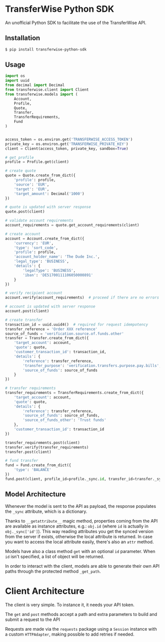 # TransferWise Python SDK
An unofficial Python SDK to facilitate the use of the TransferWise API.

## Installation
```bash
$ pip install transferwise-python-sdk
```

## Usage
```python
import os
import uuid
from decimal import Decimal
from transferwise.client import Client
from transferwise.models import (
    Account,
    Profile,
    Quote,
    Transfer,
    TransferRequirements,
    Fund
)


access_token = os.environ.get('TRANSFERWISE_ACCESS_TOKEN')
private_key = os.environ.get('TRANSFERWISE_PRIVATE_KEY')
client = Client(access_token, private_key, sandbox=True)

# get profile
profile = Profile.get(client)

# create quote
quote = Quote.create_from_dict({
    'profile': profile,
    'source': 'EUR',
    'target': 'EUR',
    'target_amount': Decimal('1000')
})

# quote is updated with server response
quote.post(client)  

# validate account requirements
account_requirements = quote.get_account_requirements(client)

# create account
account = Account.create_from_dict({
    'currency': 'EUR',
    'type': 'sort_code',
    'profile': profile,
    'account_holder_name': 'The Dude Inc.',
    'legal_type': 'BUSINESS',
    'details': {
        'legalType': 'BUSINESS',
        'iban': 'DE51700111106050000891'
    }
})

# verify recipient account
account.verify(account_requirements)  # proceed if there are no errors

# account is updated with server response
account.post(client)

# create transfer
transaction_id = uuid.uuid4()  # required for request idempotency
transfer_reference = 'Order XXX reference'
source_of_funds = 'verification.source.of.funds.other'
transfer = Transfer.create_from_dict({
    'target_account': account,
    'quote': quote,
    'customer_transaction_id': transaction_id,
    'details': {
        'reference': transfer_reference,
        'transfer_purpose': 'verification.transfers.purpose.pay.bills',
        'source_of_funds': source_of_funds
    }
})

# transfer requirements
transfer_requirements = TransferRequirements.create_from_dict({
    'target_account': account,
    'quote': quote,
    'details': {
        'reference': transfer_reference,
        'source_of_funds': source_of_funds,
        'source_of_funds_other': 'Trust funds'
    },
    'customer_transaction_id': transaction_id
})

transfer_requirements.post(client)
transfer.verify(transfer_requirements)
transfer.post(client)

# fund transfer
fund = Fund.create_from_dict({
    'type': 'BALANCE'
})
fund.post(client, profile_id=profile._sync.id, transfer_id=transfer._sync.id)

```

## Model Architecture
Whenever the model is sent to the API as payload, the response populates the `_sync` attribute, which is a dictionary.

Thanks to `__getattribute__` magic method, properties coming from the API are available as instance attributes, e.g.: `obj.id` (where `id` is actually in `obj._sync['id']`). This way reading attributes you get the synced version from the server if exists, otherwise the local attribute is returned. In case you want to access the local attribute easily, there's also an `attr` method.

Models have also a class method `get` with an optional `id` parameter. When `id` isn't specified, a list of object will be returned.

In order to interact with the client, models are able to generate their own API paths through the protected method `_get_path`.

# Client Architecture
The client is very simple. To instance it, it needs your API token.

The `get` and `post` methods accept a path and extra parameters to build and submit a request to the API

Requests are made via the `requests` package using a `Session` instance with a custom `HTTPAdapter`, making possible to add retries if needed.
